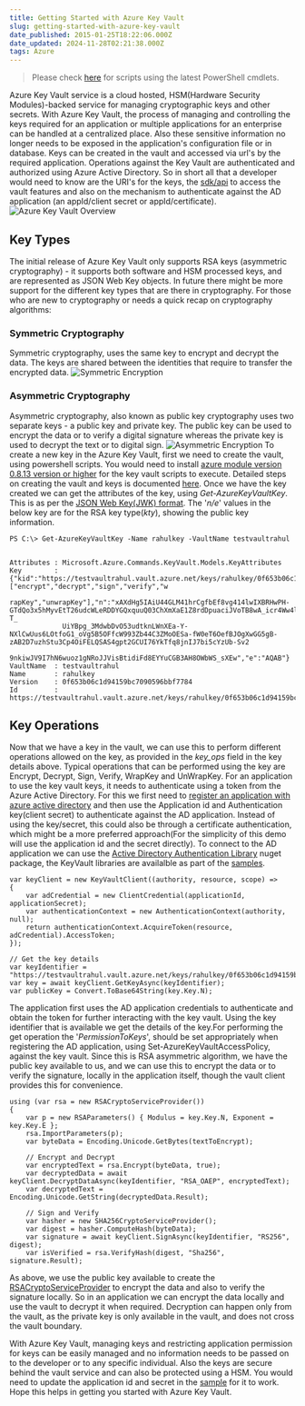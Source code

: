```yaml
---
title: Getting Started with Azure Key Vault
slug: getting-started-with-azure-key-vault
date_published: 2015-01-25T18:22:06.000Z
date_updated: 2024-11-28T02:21:38.000Z
tags: Azure
---
```


> Please check [here](__GHOST_URL__/blog/how-the-deprecation-of-switch-azuremode-affects-azure-key-vault/) for scripts using the latest PowerShell cmdlets.

Azure Key Vault service is a cloud hosted, HSM(Hardware Security Modules)-backed service for managing cryptographic keys and other secrets. With Azure Key Vault, the process of managing and controlling the keys required for an application or multiple applications for an enterprise can be handled at a centralized place. Also these sensitive information no longer needs to be exposed in the application's configuration file or in database. Keys can be created in the vault and accessed via url's by the required application. Operations against the Key Vault are authenticated and authorized using Azure Active Directory. So in short all that a developer would need to know are the URI's for the keys, the [sdk/api](https://msdn.microsoft.com/en-us/library/azure/dn903625.aspx) to access the vault features and also on the mechanism to authenticate against the AD application (an appId/client secret or appId/certificate).
![Azure Key Vault Overview](__GHOST_URL__/content/images/azurekeyvault_overview.png)
## Key Types

The initial release of Azure Key Vault only supports RSA keys (asymmetric cryptography) - it supports both software and HSM processed keys, and are represented as JSON Web Key objects. In future there might be more support for the different key types that are there in cryptography. For those who are new to cryptography or needs a quick recap on cryptography algorithms:

### **Symmetric Cryptography**

Symmetric cryptography, uses the same key to encrypt and decrypt the data. The keys are shared between the identities that require to transfer the encrypted data.
![Symmetric Encryption](__GHOST_URL__/content/images/symmetric_encryption.png)
### **Asymmetric Cryptography**

Asymmetric cryptography, also known as public key cryptography uses two separate keys - a public key and private key. The public key can be used to encrypt the data or to verify a digital signature whereas the private key is used to decrypt the text or to digital sign.
![Asymmetric Encryption](__GHOST_URL__/content/images/asymmetric_encryption.png)
To create a new key in the Azure Key Vault, first we need to create the vault, using powershell scripts. You would need to install [azure module version 0.8.13 version or higher](__GHOST_URL__/blog/azure-key-vault-and-powershell-module-version/) for the key vault scripts to execute. Detailed steps on creating the vault and keys is documented [here](http://azure.microsoft.com/en-in/documentation/articles/key-vault-get-started/). Once we have the key created we can get the attributes of the key, using *Get-AzureKeyVaultKey*. This is as per the [JSON Web Key(JWK) format](https://tools.ietf.org/html/draft-ietf-jose-json-web-key-41#page-25). The '*n/e*' values in the below key are for the RSA key type(*kty*), showing the public key information.

    PS C:\> Get-AzureKeyVaultKey -Name rahulkey -VaultName testvaultrahul
    
    
    Attributes : Microsoft.Azure.Commands.KeyVault.Models.KeyAttributes
    Key        : {"kid":"https://testvaultrahul.vault.azure.net/keys/rahulkey/0f653b06c1d94159bc7090596bbf7784","kty":"RSA","key_ops":["encrypt","decrypt","sign","verify","w
                 rapKey","unwrapKey"],"n":"xAXdHg5IAiU44GLM41hrCgfbEf8vg414lwIXBRHwPH-GTdQo3x5hMyvEtT26udcWLeRDDYGQxquuQ03ChXmXaE1Z8rdDpuaciJVoTB8wA_icr4Ww4ld0zuk9Nf31sVP-T_
                 UiYBpg_3MdwbDvO53udtknLWnXEa-Y-NXlCwUus6LOtfoG1_oVg5B5OFfcW993Zb44C3ZMoOESa-fW0eT6OefBJOgXwGG5gB-zAB2D7uzhStu3Cp4OiFELQSAS4gpt2GCUI76YkTfq8jnIJ7bi5cYzUb-Sv2
                 9nkiwJV9I7hN6wuoz1gNRoJJVisBtidiFd8EYYuCGB3AH8OWbWS_sXEw","e":"AQAB"}
    VaultName  : testvaultrahul
    Name       : rahulkey
    Version    : 0f653b06c1d94159bc7090596bbf7784
    Id         : https://testvaultrahul.vault.azure.net/keys/rahulkey/0f653b06c1d94159bc7090596bbf7784
    

## Key Operations

Now that we have a key in the vault, we can use this to perform different operations allowed on the key, as provided in the *key_ops* field in the key details above. Typical operations that can be performed using the key are Encrypt, Decrypt, Sign, Verify, WrapKey and UnWrapKey. For an application to use the key vault keys, it needs to authenticate using a token from the Azure Active Directory. For this we first need to [register an application with azure active directory](http://azure.microsoft.com/en-us/documentation/articles/key-vault-get-started/#register) and then use the Application id and Authentication key(client secret) to authenticate against the AD application. Instead of using the key/secret, this could also be through a certificate authentication, which might be a more preferred approach(For the simplicity of this demo will use the application id and the secret directly). To connect to the AD application we can use the [Active Directory Authentication Library](https://www.nuget.org/packages/Microsoft.IdentityModel.Clients.ActiveDirectory/2.14.201151115) nuget package, the KeyVault libraries are availalble as part of the [samples](http://www.microsoft.com/en-us/download/details.aspx?id=45343).

    var keyClient = new KeyVaultClient((authority, resource, scope) =>
    {
        var adCredential = new ClientCredential(applicationId, applicationSecret);
        var authenticationContext = new AuthenticationContext(authority, null);
        return authenticationContext.AcquireToken(resource, adCredential).AccessToken;
    });
    
    // Get the key details
    var keyIdentifier = "https://testvaultrahul.vault.azure.net/keys/rahulkey/0f653b06c1d94159bc7090596bbf7784";
    var key = await keyClient.GetKeyAsync(keyIdentifier);
    var publicKey = Convert.ToBase64String(key.Key.N);
    

The application first uses the AD application credentials to authenticate and obtain the token for further interacting with the key vault. Using the key identifier that is available we get the details of the key.For performing the get operation the '*PermissionToKeys*', should be set appropriately when registering the AD application, using Set-AzureKeyVaultAccessPolicy, against the key vault. Since this is RSA asymmetric algorithm, we have the public key available to us, and we can use this to encrypt the data or to verify the signature, locally in the application itself, though the vault client provides this for convenience.

    using (var rsa = new RSACryptoServiceProvider())
    {
        var p = new RSAParameters() { Modulus = key.Key.N, Exponent = key.Key.E };
        rsa.ImportParameters(p);
        var byteData = Encoding.Unicode.GetBytes(textToEncrypt);
    
        // Encrypt and Decrypt
        var encryptedText = rsa.Encrypt(byteData, true);
        var decryptedData = await keyClient.DecryptDataAsync(keyIdentifier, "RSA_OAEP", encryptedText);
        var decryptedText = Encoding.Unicode.GetString(decryptedData.Result);
    
        // Sign and Verify
        var hasher = new SHA256CryptoServiceProvider();
        var digest = hasher.ComputeHash(byteData);
        var signature = await keyClient.SignAsync(keyIdentifier, "RS256", digest);
        var isVerified = rsa.VerifyHash(digest, "Sha256", signature.Result);
    
    

As above, we use the public key available to create the [RSACryptoServiceProvider](https://msdn.microsoft.com/en-us/library/System.Security.Cryptography.RSACryptoServiceProvider(v=vs.110).aspx) to encrypt the data and also to verify the signature locally. So in an application we can encrypt the data locally and use the vault to decrypt it when required. Decryption can happen only from the vault, as the private key is only available in the vault, and does not cross the vault boundary.

With Azure Key Vault, managing keys and restricting application permission for keys can be easily managed and no information needs to be passed on to the developer or to any specific individual. Also the keys are secure behind the vault service and can also be protected using a HSM. You would need to update the application id and secret in the [sample](https://github.com/rahulpnath/Blog/tree/master/AzureKeyVault) for it to work. Hope this helps in getting you started with Azure Key Vault.
